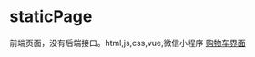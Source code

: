 # staticPage
前端页面，没有后端接口。html,js,css,vue,微信小程序
[购物车界面](https://484869326.github.io/staticPage/%E7%8E%8B%E8%80%85/)
